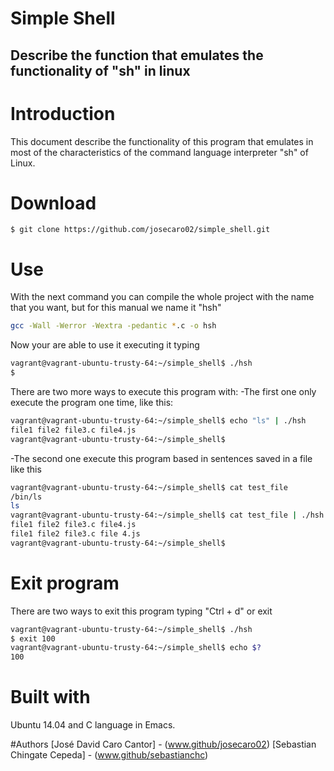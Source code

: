 # Simple Shell
## Describe the function that emulates the functionality of "sh" in linux
# Introduction
This document describe the functionality of this program that emulates in most of the characteristics of the command language interpreter "sh" of Linux.

# Download
```
$ git clone https://github.com/josecaro02/simple_shell.git
```
# Use
With the next command you can compile the whole project with the name that you want, but for this manual we name it "hsh"

```sh
gcc -Wall -Werror -Wextra -pedantic *.c -o hsh
```
Now your are able to use it executing it typing

```sh
vagrant@vagrant-ubuntu-trusty-64:~/simple_shell$ ./hsh
$
```
There are two more ways to execute this program with:
-The first one only execute the program one time, like this:
```sh
vagrant@vagrant-ubuntu-trusty-64:~/simple_shell$ echo "ls" | ./hsh
file1 file2 file3.c file4.js
vagrant@vagrant-ubuntu-trusty-64:~/simple_shell$
```
-The second one execute this program based in sentences saved in a file like this

```sh
vagrant@vagrant-ubuntu-trusty-64:~/simple_shell$ cat test_file
/bin/ls
ls
vagrant@vagrant-ubuntu-trusty-64:~/simple_shell$ cat test_file | ./hsh
file1 file2 file3.c file4.js
file1 file2 file3.c file 4.js
vagrant@vagrant-ubuntu-trusty-64:~/simple_shell$
```

# Exit program
There are two ways to exit this program typing "Ctrl + d" or exit
```sh
vagrant@vagrant-ubuntu-trusty-64:~/simple_shell$ ./hsh
$ exit 100
vagrant@vagrant-ubuntu-trusty-64:~/simple_shell$ echo $?
100
```
# Built with
Ubuntu 14.04 and C language in Emacs.

#Authors
[José David Caro Cantor] - (www.github/josecaro02)
[Sebastian Chingate Cepeda] - (www.github/sebastianchc)
